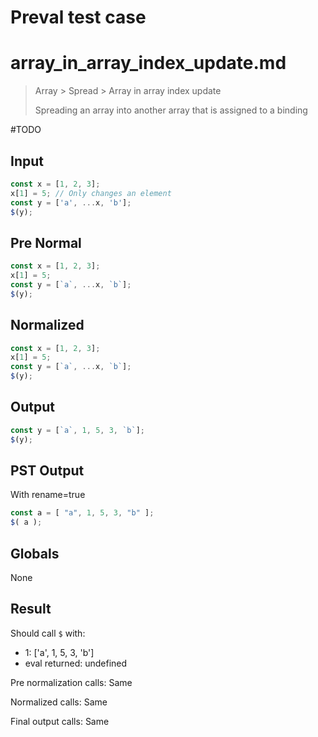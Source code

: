 # Preval test case

# array_in_array_index_update.md

> Array > Spread > Array in array index update
>
> Spreading an array into another array that is assigned to a binding

#TODO

## Input

`````js filename=intro
const x = [1, 2, 3];
x[1] = 5; // Only changes an element
const y = ['a', ...x, 'b'];
$(y);
`````

## Pre Normal

`````js filename=intro
const x = [1, 2, 3];
x[1] = 5;
const y = [`a`, ...x, `b`];
$(y);
`````

## Normalized

`````js filename=intro
const x = [1, 2, 3];
x[1] = 5;
const y = [`a`, ...x, `b`];
$(y);
`````

## Output

`````js filename=intro
const y = [`a`, 1, 5, 3, `b`];
$(y);
`````

## PST Output

With rename=true

`````js filename=intro
const a = [ "a", 1, 5, 3, "b" ];
$( a );
`````

## Globals

None

## Result

Should call `$` with:
 - 1: ['a', 1, 5, 3, 'b']
 - eval returned: undefined

Pre normalization calls: Same

Normalized calls: Same

Final output calls: Same
